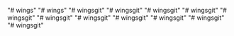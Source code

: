 "# wings" 
"# wings" 
"# wingsgit" 
"# wingsgit" 
"# wingsgit" 
"# wingsgit" 
"# wingsgit" 
"# wingsgit" 
"# wingsgit" 
"# wingsgit" 
"# wingsgit" 
"# wingsgit" 
"# wingsgit" 
